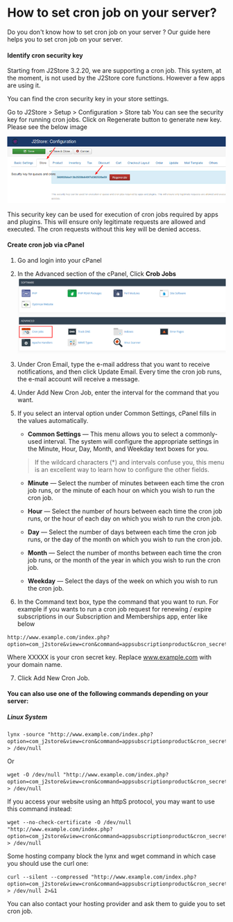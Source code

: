 # How to set cron job on your server?

Do you don't know how to set cron job on your server ? Our guide here helps you to set cron job on your server.

#### Identify cron security key

Starting from J2Store 3.2.20, we are supporting a cron job. This system, at the moment, is not used by the J2Store core functions. However a few apps are using it.

You can find the cron security key in your store settings.

Go to J2Store > Setup > Configuration > Store tab
You can see the security key for running cron jobs. Click on Regenerate button to generate new key. Please see the below image

![](./assets/images/cron-key.png)

This security key can be used for execution of cron jobs required by apps and plugins. This will ensure only legitimate requests are allowed and executed. The cron requests without this key will be denied access.

#### Create cron job via cPanel

1. Go and login into your cPanel

2. In the Advanced section of the cPanel, Click **Crob Jobs**
![](./assets/images/cron-job.png)

3. Under Cron Email, type the e-mail address that you want to receive notifications, and then click Update Email. Every time the cron job runs, the e-mail account will receive a message.

4. Under Add New Cron Job, enter the interval for the command that you want.

5. If you select an interval option under Common Settings, cPanel fills in the values automatically.

    * **Common Settings** — This menu allows you to select a commonly-used interval. The system will configure the appropriate settings in the Minute, Hour, Day, Month, and Weekday text boxes for you.
    >If the wildcard characters (*) and intervals confuse you, this menu is an excellent way to learn how to configure the other fields.
    * **Minute** — Select the number of minutes between each time the cron job runs, or the minute of each hour on which you wish to run the cron job.
    
    * **Hour** — Select the number of hours between each time the cron job runs, or the hour of each day on which you wish to run the cron job.
    
    * **Day** — Select the number of days between each time the cron job runs, or the day of the month on which you wish to run the cron job.
    
    * **Month** — Select the number of months between each time the cron job runs, or the month of the year in which you wish to run the cron job.
    
    * **Weekday** — Select the days of the week on which you wish to run the cron job.

6. In the Command text box, type the command that you want to run. For example if you wants to run a cron job request for renewing / expire subscriptions in our Subscription and Memberships app, enter like below
  ```
  http://www.example.com/index.php?option=com_j2store&view=cron&command=appsubscriptionproduct&cron_secret=XXXXX
  ```
  Where XXXXX is your cron secret key. Replace www.example.com with your domain name.

7. Click Add New Cron Job.

#### You can also use one of the following commands depending on your server:

##### Linux System
```
lynx -source "http://www.example.com/index.php?option=com_j2store&view=cron&command=appsubscriptionproduct&cron_secret=XXXXX" > /dev/null
```
Or
```
wget -O /dev/null "http://www.example.com/index.php?option=com_j2store&view=cron&command=appsubscriptionproduct&cron_secret=XXXXX" > /dev/null
```
If you access your website using an httpS protocol, you may want to use this command instead:
```
wget --no-check-certificate -O /dev/null "http://www.example.com/index.php?option=com_j2store&view=cron&command=appsubscriptionproduct&cron_secret=XXXXX" > /dev/null
```
Some hosting company block the lynx and wget command in which case you should use the curl one:
```
curl --silent --compressed "http://www.example.com/index.php?option=com_j2store&view=cron&command=appsubscriptionproduct&cron_secret=XXXXX" > /dev/null 2>&1
```
You can also contact your hosting provider and ask them to guide you to set cron job.